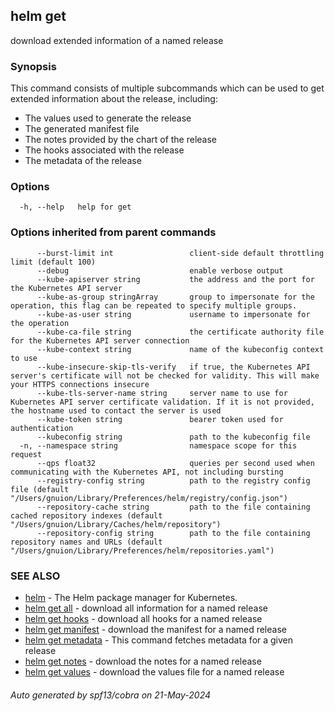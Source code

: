 ## helm get

download extended information of a named release

### Synopsis


This command consists of multiple subcommands which can be used to
get extended information about the release, including:

- The values used to generate the release
- The generated manifest file
- The notes provided by the chart of the release
- The hooks associated with the release
- The metadata of the release


### Options

```
  -h, --help   help for get
```

### Options inherited from parent commands

```
      --burst-limit int                 client-side default throttling limit (default 100)
      --debug                           enable verbose output
      --kube-apiserver string           the address and the port for the Kubernetes API server
      --kube-as-group stringArray       group to impersonate for the operation, this flag can be repeated to specify multiple groups.
      --kube-as-user string             username to impersonate for the operation
      --kube-ca-file string             the certificate authority file for the Kubernetes API server connection
      --kube-context string             name of the kubeconfig context to use
      --kube-insecure-skip-tls-verify   if true, the Kubernetes API server's certificate will not be checked for validity. This will make your HTTPS connections insecure
      --kube-tls-server-name string     server name to use for Kubernetes API server certificate validation. If it is not provided, the hostname used to contact the server is used
      --kube-token string               bearer token used for authentication
      --kubeconfig string               path to the kubeconfig file
  -n, --namespace string                namespace scope for this request
      --qps float32                     queries per second used when communicating with the Kubernetes API, not including bursting
      --registry-config string          path to the registry config file (default "/Users/gnuion/Library/Preferences/helm/registry/config.json")
      --repository-cache string         path to the file containing cached repository indexes (default "/Users/gnuion/Library/Caches/helm/repository")
      --repository-config string        path to the file containing repository names and URLs (default "/Users/gnuion/Library/Preferences/helm/repositories.yaml")
```

### SEE ALSO

* [helm](helm.md)	 - The Helm package manager for Kubernetes.
* [helm get all](helm_get_all.md)	 - download all information for a named release
* [helm get hooks](helm_get_hooks.md)	 - download all hooks for a named release
* [helm get manifest](helm_get_manifest.md)	 - download the manifest for a named release
* [helm get metadata](helm_get_metadata.md)	 - This command fetches metadata for a given release
* [helm get notes](helm_get_notes.md)	 - download the notes for a named release
* [helm get values](helm_get_values.md)	 - download the values file for a named release

###### Auto generated by spf13/cobra on 21-May-2024
